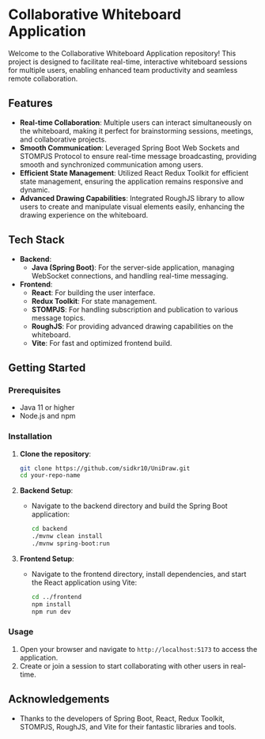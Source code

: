 # Collaborative Whiteboard Application

Welcome to the Collaborative Whiteboard Application repository! This project is designed to facilitate real-time, interactive whiteboard sessions for multiple users, enabling enhanced team productivity and seamless remote collaboration.

## Features

- **Real-time Collaboration**: Multiple users can interact simultaneously on the whiteboard, making it perfect for brainstorming sessions, meetings, and collaborative projects.
- **Smooth Communication**: Leveraged Spring Boot Web Sockets and STOMPJS Protocol to ensure real-time message broadcasting, providing smooth and synchronized communication among users.
- **Efficient State Management**: Utilized React Redux Toolkit for efficient state management, ensuring the application remains responsive and dynamic.
- **Advanced Drawing Capabilities**: Integrated RoughJS library to allow users to create and manipulate visual elements easily, enhancing the drawing experience on the whiteboard.

## Tech Stack

- **Backend**: 
  - **Java (Spring Boot)**: For the server-side application, managing WebSocket connections, and handling real-time messaging.
- **Frontend**: 
  - **React**: For building the user interface.
  - **Redux Toolkit**: For state management.
  - **STOMPJS**: For handling subscription and publication to various message topics.
  - **RoughJS**: For providing advanced drawing capabilities on the whiteboard.
  - **Vite**: For fast and optimized frontend build.

## Getting Started

### Prerequisites

- Java 11 or higher
- Node.js and npm

### Installation

1. **Clone the repository**:
    ```sh
    git clone https://github.com/sidkr10/UniDraw.git
    cd your-repo-name
    ```

2. **Backend Setup**:
    - Navigate to the backend directory and build the Spring Boot application:
      ```sh
      cd backend
      ./mvnw clean install
      ./mvnw spring-boot:run
      ```

3. **Frontend Setup**:
    - Navigate to the frontend directory, install dependencies, and start the React application using Vite:
      ```sh
      cd ../frontend
      npm install
      npm run dev
      ```

### Usage

1. Open your browser and navigate to `http://localhost:5173` to access the application.
2. Create or join a session to start collaborating with other users in real-time.

## Acknowledgements

- Thanks to the developers of Spring Boot, React, Redux Toolkit, STOMPJS, RoughJS, and Vite for their fantastic libraries and tools.
